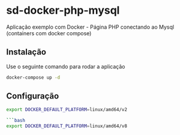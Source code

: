 # sd-docker-php-mysql
Aplicação exemplo com Docker - Página PHP conectando ao Mysql (containers com docker compose)


## Instalação
Use o seguinte comando para rodar a aplicação


```bash
docker-compose up -d
```

## Configuração

```bash
export DOCKER_DEFAULT_PLATFORM=linux/amd64/v2

```bash
export DOCKER_DEFAULT_PLATFORM=linux/amd64/v8